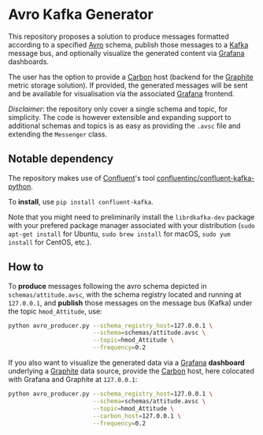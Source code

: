 # Avro Kafka Generator

This repository proposes a solution to produce messages formatted
according to a specified [Avro](https://avro.apache.org/) schema,
publish those messages to a [Kafka](https://kafka.apache.org/) message bus,
and optionally visualize the generated content via
[Grafana](https://grafana.com) dashboards.

The user has the option to provide a
[Carbon](https://github.com/graphite-project/carbon) host
(backend for the
[Graphite](https://graphiteapp.org) metric storage solution).
If provided, the generated messages will be sent and be
available for visualisation via the associated
[Grafana](https://grafana.com) frontend.

*Disclaimer*: the repository only cover a single schema and topic, for simplicity.
The code is however extensible and expanding support to additional schemas and
topics is as easy as providing the `.avsc` file and extending the `Messenger` class.

## Notable dependency

The repository makes use of [Confluent](https://www.confluent.io)'s tool
[confluentinc/confluent-kafka-python](https://github.com/confluentinc/confluent-kafka-python).

To **install**, use `pip install confluent-kafka`.

Note that you might need to preliminarily install the `librdkafka-dev` package
with your prefered package manager associated with your distribution
(`sudo apt-get install` for Ubuntu,
`sudo brew install` for macOS,
`sudo yum install` for CentOS, etc.).

## How to

To **produce** messages following the avro schema depicted in `schemas/attitude.avsc`,
with the schema registry located and running at `127.0.0.1`,
and **publish** those messages on the message bus (Kafka) under the topic `hmod_Attitude`,
use:

```bash
python avro_producer.py --schema_registry_host=127.0.0.1 \
                        --schema=schemas/attitude.avsc \
                        --topic=hmod_Attitude \
                        --frequency=0.2
```

If you also want to visualize the generated data via a
[Grafana](https://grafana.com)
**dashboard**
underlying a [Graphite](https://graphiteapp.org) data source,
provide the
[Carbon](https://github.com/graphite-project/carbon)
host,
here colocated with Grafana and Graphite at `127.0.0.1`:

```bash
python avro_producer.py --schema_registry_host=127.0.0.1 \
                        --schema=schemas/attitude.avsc \
                        --topic=hmod_Attitude \
                        --carbon_host=127.0.0.1 \
                        --frequency=0.2
```
